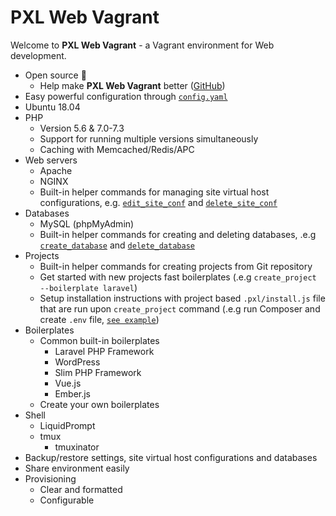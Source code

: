 # PXL Web Vagrant

Welcome to **PXL Web Vagrant** - a Vagrant environment for Web development.

* Open source :100:
    * Help make **PXL Web Vagrant** better ([GitHub](https://github.com/PXLbros/pxl-web-vagrant/CONTRIBUTE.md))
* Easy powerful configuration through [`config.yaml`](/configuration.html#config-yaml)
* Ubuntu 18.04
* PHP
    * Version 5.6 & 7.0-7.3
    * Support for running multiple versions simultaneously
    * Caching with Memcached/Redis/APC
* Web servers
    * Apache
    * NGINX
    * Built-in helper commands for managing site virtual host configurations, e.g. [`edit_site_conf`](/web-servers/#edit-site-conf) and [`delete_site_conf`](/web-servers/#delete-site-conf) 
* Databases
    * MySQL (phpMyAdmin)
    * Built-in helper commands for creating and deleting databases, .e.g [`create_database`](/databases/commands.html#create-database) and [`delete_database`](/databases/commands.html#delete-database)
* Projects
    * Built-in helper commands for creating projects from Git repository
    * Get started with new projects fast boilerplates (.e.g `create_project --boilerplate laravel`)
    * Setup installation instructions with project based `.pxl/install.js` file that are run upon `create_project` command (.e.g run Composer and create `.env` file, [`see example`](/))
* Boilerplates
    * Common built-in boilerplates
        * Laravel PHP Framework
        * WordPress
        * Slim PHP Framework
        * Vue.js
        * Ember.js
    * Create your own boilerplates
* Shell
    * LiquidPrompt
    * tmux
        * tmuxinator
* Backup/restore settings, site virtual host configurations and databases
* Share environment easily
* Provisioning
    * Clear and formatted
    * Configurable
